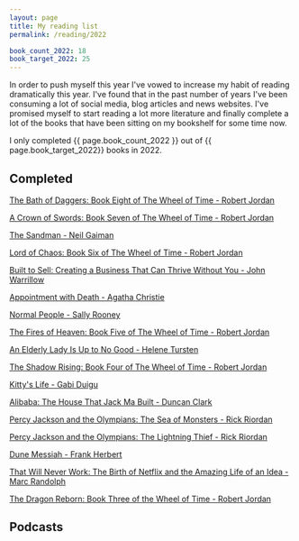 ```yaml
---
layout: page
title: My reading list
permalink: /reading/2022

book_count_2022: 18
book_target_2022: 25
---
```


In order to push myself this year I've vowed to increase my habit of reading dramatically this year.  I've found that in the past number of years I've been consuming a lot of social media, blog articles and news websites.  I've promised myself to start reading a lot more literature and finally complete a lot of the books that have been sitting on my bookshelf for some time now.

I only completed {{ page.book_count_2022 }} out of {{ page.book_target_2022}} books in 2022.

## Completed

[The Bath of Daggers: Book Eight of The Wheel of Time  - Robert Jordan]()

[A Crown of Swords: Book Seven of The Wheel of Time  - Robert Jordan]()

[The Sandman - Neil Gaiman]()

[Lord of Chaos: Book Six of The Wheel of Time  - Robert Jordan]()

[Built to Sell: Creating a Business That Can Thrive Without You - John Warrillow]()

[Appointment with Death - Agatha Christie]()

[Normal People - Sally Rooney]()

[The Fires of Heaven: Book Five of The Wheel of Time  - Robert Jordan]()

[An Elderly Lady Is Up to No Good - Helene Tursten]()

[The Shadow Rising: Book Four of The Wheel of Time - Robert Jordan]()

[Kitty's Life - Gabi Duigu]()

[Alibaba: The House That Jack Ma Built - Duncan Clark]()

[Percy Jackson and the Olympians: The Sea of Monsters - Rick Riordan]()

[Percy Jackson and the Olympians: The Lightning Thief - Rick Riordan]()

[Dune Messiah - Frank Herbert]()

[That Will Never Work: The Birth of Netflix and the Amazing Life of an Idea - Marc Randolph]()

[The Dragon Reborn: Book Three of the Wheel of Time - Robert Jordan]()

## Podcasts
